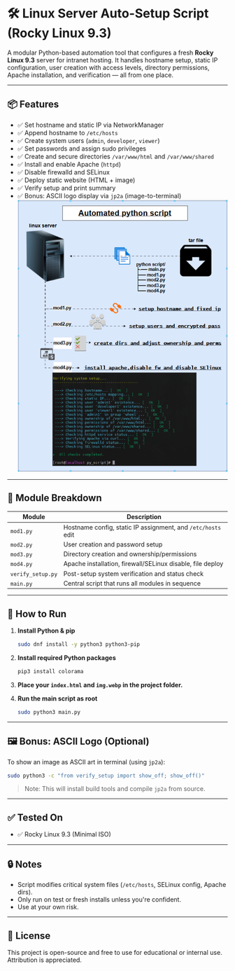 # 🛠 Linux Server Auto-Setup Script (Rocky Linux 9.3)

A modular Python-based automation tool that configures a fresh **Rocky Linux 9.3** server for intranet hosting. It handles hostname setup, static IP configuration, user creation with access levels, directory permissions, Apache installation, and verification — all from one place.

---

## 📦 Features

- ✅ Set hostname and static IP via NetworkManager
- ✅ Append hostname to `/etc/hosts`
- ✅ Create system users (`admin`, `developer`, `viewer`)
- ✅ Set passwords and assign sudo privileges
- ✅ Create and secure directories `/var/www/html` and `/var/www/shared`
- ✅ Install and enable Apache (`httpd`)
- ✅ Disable firewalld and SELinux
- ✅ Deploy static website (HTML + image)
- ✅ Verify setup and print summary
- ✅ Bonus: ASCII logo display via `jp2a` (image-to-terminal)
![Preview](drawio.PNG)
---

## 📁 Module Breakdown

| Module            | Description                                                  |
|-------------------|--------------------------------------------------------------|
| `mod1.py`         | Hostname config, static IP assignment, and `/etc/hosts` edit |
| `mod2.py`         | User creation and password setup                             |
| `mod3.py`         | Directory creation and ownership/permissions                 |
| `mod4.py`         | Apache installation, firewall/SELinux disable, file deploy   |
| `verify_setup.py` | Post-setup system verification and status check              |
| `main.py`         | Central script that runs all modules in sequence             |

---

## 🚀 How to Run

1. **Install Python & pip**
    ```bash
    sudo dnf install -y python3 python3-pip
    ```

2. **Install required Python packages**
    ```bash
    pip3 install colorama
    ```

3. **Place your `index.html` and `img.webp` in the project folder.**

4. **Run the main script as root**
    ```bash
    sudo python3 main.py
    ```

---

## 🖼 Bonus: ASCII Logo (Optional)

To show an image as ASCII art in terminal (using `jp2a`):

```bash
sudo python3 -c "from verify_setup import show_off; show_off()"
```

> Note: This will install build tools and compile `jp2a` from source.

---

## ✅ Tested On

- ✅ Rocky Linux 9.3 (Minimal ISO)

---

## 🔒 Notes

- Script modifies critical system files (`/etc/hosts`, SELinux config, Apache dirs).
- Only run on test or fresh installs unless you're confident.
- Use at your own risk.

---

## 📄 License

This project is open-source and free to use for educational or internal use. Attribution is appreciated.
